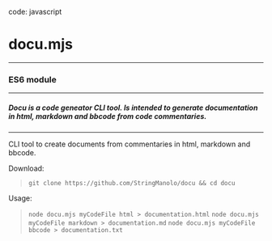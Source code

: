   
code: javascript  
# docu.mjs
---  
### ES6 module
---  
##### Docu is a code geneator CLI tool. Is intended to generate documentation in html, markdown and bbcode from code commentaries.
---  
CLI tool to create documents from commentaries in html, markdown and bbcode.

Download:
> ```git clone https://github.com/StringManolo/docu && cd docu```

Usage:
> ```node docu.mjs myCodeFile html > documentation.html```
> ```node docu.mjs myCodeFile markdown > documentation.md```
> ```node docu.mjs myCodeFile bbcode > documentation.txt```
